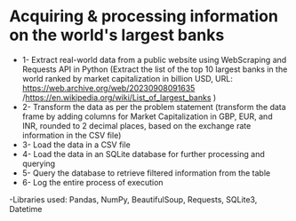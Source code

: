 # Acquiring & processing information on the world's largest banks

- 1- Extract real-world data from a public website using WebScraping and Requests API in Python 
  (Extract the list of the top 10 largest banks in the world ranked by market capitalization in billion USD, 
  URL: https://web.archive.org/web/20230908091635 /https://en.wikipedia.org/wiki/List_of_largest_banks )
- 2- Transform the data as per the problem statement
  (transform the data frame by adding columns for Market Capitalization in GBP, EUR, and INR, rounded to 2 decimal places, based on the exchange rate information in the CSV file)
- 3- Load the data in a CSV  file
- 4- Load the data in an SQLite database for further processing and querying
- 5- Query the database to retrieve filtered information from the table
- 6- Log the entire process of execution

  
-Libraries used: Pandas, NumPy, BeautifulSoup, Requests, SQLite3, Datetime
